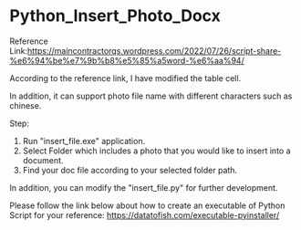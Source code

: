 # Python_Insert_Photo_Docx

Reference Link:https://maincontractorqs.wordpress.com/2022/07/26/script-share-%e6%94%be%e7%9b%b8%e5%85%a5word-%e6%aa%94/

According to the reference link, I have modified the table cell. 

In addition, it can support photo file name with different characters such as chinese.

Step:
1. Run "insert_file.exe" application.
2. Select Folder which includes a photo that you would like to insert into a document.
3. Find your doc file according to your selected folder path.

In addition, you can modify the "insert_file.py" for further development.

Please follow the link below about how to create an executable of Python Script for your reference:
https://datatofish.com/executable-pyinstaller/
